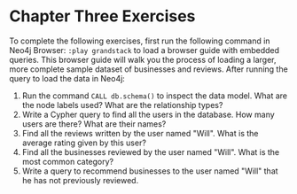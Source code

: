 # Chapter Three Exercises

To complete the following exercises, first run the following command in Neo4j Browser: `:play grandstack` to load a browser guide with embedded queries. This browser guide will walk you the process of loading a larger, more complete sample dataset of businesses and reviews. After running the query to load the data in Neo4j:

1. Run the command `CALL db.schema()` to inspect the data model. What are the node labels used? What are the relationship types?
2. Write a Cypher query to find all the users in the database. How many users are there? What are their names?
3. Find all the reviews written by the user named "Will". What is the average rating given by this user?
4. Find all the businesses reviewed by the user named "Will". What is the most common category? 
5. Write a query to recommend businesses to the user named "Will" that he has not previously reviewed.
